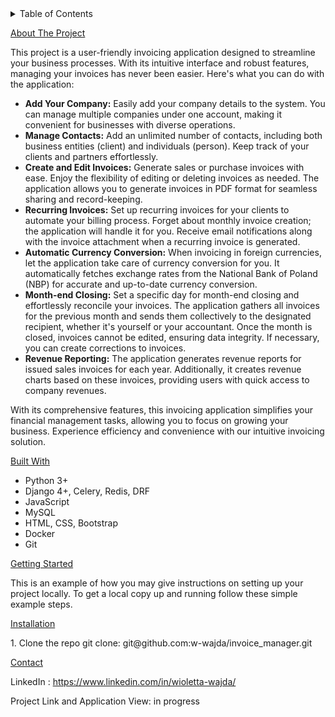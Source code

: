 <!-- TABLE OF CONTENTS -->
<details>
  <summary>Table of Contents</summary>
  <ol>
    <li>
      <a href="#about-the-project">About The Project</a>
      <ul>
        <li><a href="#built-with">Built With</a></li>
      </ul>
    </li>
    <li>
      <a href="#getting-started">Getting Started</a>
      <ul>
        <li><a href="#installation">Installation</a></li>
      </ul>
    </li>
    <li><a href="#applicationview">Application View</a></li>
    <li><a href="#contact">Contact</a></li>
  </ol>
</details>


<!-- ABOUT THE PROJECT -->
<u>About The Project</u>
<p>This project is a user-friendly invoicing application designed to streamline your business processes. 
With its intuitive interface and robust features, managing your invoices has never been easier. 
Here's what you can do with the application:
</p>

<ul>
    <li>
        <b>Add Your Company:</b> Easily add your company details to the system. 
        You can manage multiple companies under one account, making it convenient for businesses with diverse operations.
    </li>
    <li>
        <b>Manage Contacts:</b> Add an unlimited number of contacts, including both business entities (client) and individuals (person). 
        Keep track of your clients and partners effortlessly.
    </li>
    <li>
        <b>Create and Edit Invoices:</b> Generate sales or purchase invoices with ease. 
        Enjoy the flexibility of editing or deleting invoices as needed. 
        The application allows you to generate invoices in PDF format for seamless sharing and record-keeping.
    </li>
    <li>
        <b>Recurring Invoices:</b> Set up recurring invoices for your clients to automate your billing process. 
        Forget about monthly invoice creation; the application will handle it for you. 
        Receive email notifications along with the invoice attachment when a recurring invoice is generated.
    </li>
    <li>
        <b>Automatic Currency Conversion:</b> When invoicing in foreign currencies, let the application take care of currency conversion for you.
        It automatically fetches exchange rates from the National Bank of Poland (NBP) for accurate and up-to-date currency conversion.
    </li>
    <li>
        <b>Month-end Closing:</b> Set a specific day for month-end closing and effortlessly reconcile your invoices. 
        The application gathers all invoices for the previous month and sends them collectively to the designated recipient, whether it's yourself or your accountant. 
        Once the month is closed, invoices cannot be edited, ensuring data integrity. If necessary, you can create corrections to invoices.
    </li>
    <li>
        <b>Revenue Reporting:</b> The application generates revenue reports for issued sales invoices for each year. 
        Additionally, it creates revenue charts based on these invoices, providing users with quick access to company revenues.
    </li>
</ul>

<p>
    With its comprehensive features, this invoicing application simplifies your financial management tasks, allowing you to focus on growing your business. 
    Experience efficiency and convenience with our intuitive invoicing solution.
</p>

<!-- BUILT WITH -->
<u>Built With</u>
<ul>
<li>Python 3+</li>
<li>Django 4+, Celery, Redis, DRF</li>
<li>JavaScript</li>
<li>MySQL</li>
<li>HTML, CSS, Bootstrap</li>
<li>Docker</li>
<li>Git</li>
</ul>


<!-- GETTING STARTED -->
<u>Getting Started</u>
<p>This is an example of how you may give instructions on setting up your project locally.
To get a local copy up and running follow these simple example steps.</p>


<!-- INSTALLATION -->
<u>Installation</u>
<p>1. Clone the repo git clone: git@github.com:w-wajda/invoice_manager.git</p>

<!-- CONTACT -->
<u>Contact</u>

LinkedIn : https://www.linkedin.com/in/wioletta-wajda/

Project Link and Application View: in progress





